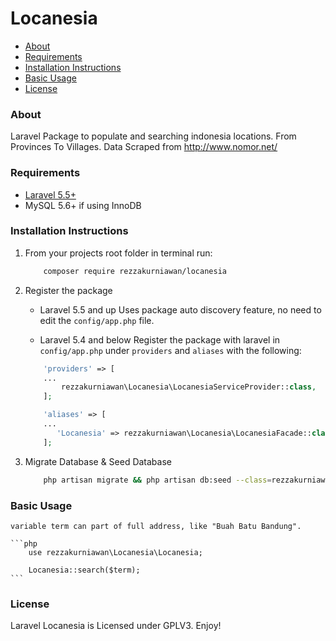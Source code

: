# Locanesia

- [About](#about)
- [Requirements](#requirements)
- [Installation Instructions](#installation-instructions)
- [Basic Usage](#basic-usage)
- [License](#license)

### About

Laravel Package to populate and searching indonesia locations. From Provinces To Villages. Data Scraped from http://www.nomor.net/

### Requirements
* [Laravel 5.5+](https://laravel.com/docs/installation)
* MySQL 5.6+ if using InnoDB

### Installation Instructions
1. From your projects root folder in terminal run:

    ```bash
        composer require rezzakurniawan/locanesia
    ```

2. Register the package

    * Laravel 5.5 and up
    Uses package auto discovery feature, no need to edit the `config/app.php` file.

    * Laravel 5.4 and below
    Register the package with laravel in `config/app.php` under `providers` and `aliases` with the following:

    ```php
        'providers' => [
        ...
            rezzakurniawan\Locanesia\LocanesiaServiceProvider::class,
        ];

        'aliases' => [
        ...
           'Locanesia' => rezzakurniawan\Locanesia\LocanesiaFacade::class,
        ];
    ```

3. Migrate Database & Seed Database
    ```bash
        php artisan migrate && php artisan db:seed --class=rezzakurniawan\\Locanesia\\Database\\Seed\\LocationSeeder
    ```

### Basic Usage
    variable term can part of full address, like "Buah Batu Bandung".

    ```php
        use rezzakurniawan\Locanesia\Locanesia;

        Locanesia::search($term);
    ```

### License
Laravel Locanesia is Licensed under GPLV3. Enjoy!